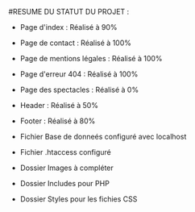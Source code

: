 #RESUME DU STATUT DU PROJET :

- Page d'index : Réalisé à 90%
- Page de contact : Réalisé à 100%
- Page de mentions légales : Réalisé à 100%
- Page d'erreur 404 : Réalisé à 100%
- Page des spectacles : Réalisé à 0%

- Header : Réalisé à 50%
- Footer : Réalisé à 80%

- Fichier Base de donneés configuré avec localhost
- Fichier .htaccess configuré

- Dossier Images à compléter
- Dossier Includes pour PHP
- Dossier Styles pour les fichies CSS

